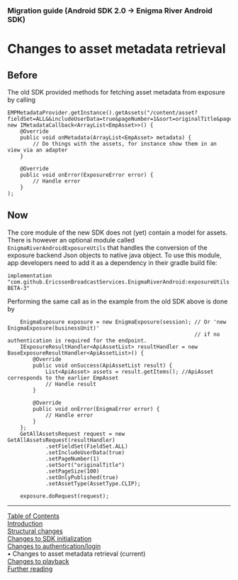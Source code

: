 ### Migration guide (Android SDK 2.0 -> Enigma River Android SDK)
# Changes to asset metadata retrieval
## Before

The old SDK provided methods for fetching asset metadata from exposure by calling
```
EMPMetadataProvider.getInstance().getAssets("/content/asset?fieldSet=ALL&&includeUserData=true&pageNumber=1&sort=originalTitle&pageSize=100&onlyPublished=true&assetType=CLIP", new IMetadataCallback<ArrayList<EmpAsset>>() {
	@Override
    public void onMetadata(ArrayList<EmpAsset> metadata) {
        // Do things with the assets, for instance show them in an view via an adapter
    }

    @Override
    public void onError(ExposureError error) {
        // Handle error
    }
);
```

## Now
The core module of the new SDK does not (yet) contain a model for assets. There is however an
optional module called `EnigmaRiverAndroidExposureUtils` that handles the conversion of the exposure
backend Json objects to native java object. To use this module, app developers need to add it as a
dependency in their gradle build file:
```
implementation "com.github.EricssonBroadcastServices.EnigmaRiverAndroid:exposureUtils:r3.7.5-BETA-3"
```
Performing the same call as in the example from the old SDK above is done by
```
    EnigmaExposure exposure = new EnigmaExposure(session); // Or 'new EnigmaExposure(businessUnit)'
                                                           // if no authentication is required for the endpoint.
    IExposureResultHandler<ApiAssetList> resultHandler = new BaseExposureResultHandler<ApiAssetList>() {
        @Override
        public void onSuccess(ApiAssetList result) {
            List<ApiAsset> assets = result.getItems(); //ApiAsset corresponds to the earlier EmpAsset
            // Handle result
        }

        @Override
        public void onError(EnigmaError error) {
            // Handle error
        }
    };
    GetAllAssetsRequest request = new GetAllAssetsRequest(resultHandler)
            .setFieldSet(FieldSet.ALL)
            .setIncludeUserData(true)
            .setPageNumber(1)
            .setSort("originalTitle")
            .setPageSize(100)
            .setOnlyPublished(true)
            .setAssetType(AssetType.CLIP);

    exposure.doRequest(request);
```


___
[Table of Contents](../index.md)<br/>
[Introduction](introduction.md)<br/>
[Structural changes](structural_changes.md)<br/>
[Changes to SDK initialization](sdk_initialization.md)<br/>
[Changes to authentication/login](login.md)<br/>
&bull; Changes to asset metadata retrieval (current)<br/>
[Changes to playback](playback.md)<br/>
[Further reading](further_reading.md)<br/>
